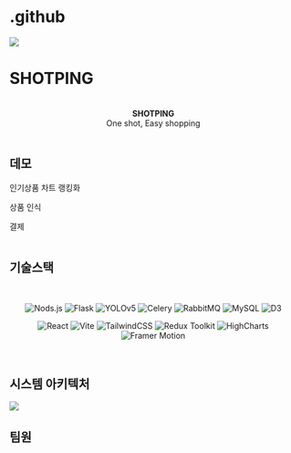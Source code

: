 # .github

<div align="left">

<img src="https://i.postimg.cc/D0TGjZ2h/2023-07-26-133005.png">
<h1>SHOTPING</h1>
<div align="center">
<br /><b>SHOTPING</b><br />
One shot, Easy shopping
  <br />
</div>
<br/>
<h2>데모</h2>

인기상품 차트 랭킹화

상품 인식

결제
<br /><br />

<h2>기술스택</h2>
</div>
<br />

<div align="center">

![Nods.js](https://img.shields.io/badge/node.js-6DA55F?style=for-the-badge&logo=node.js&logoColor=white)
![Flask](https://img.shields.io/badge/flask-191618?style=for-the-badge&logo=flask&logoColor=white)
![YOLOv5](https://img.shields.io/badge/YOLOv5-FFA500?style=for-the-badge&logo=yolov5&logoColor=white)
![Celery](https://img.shields.io/badge/Celery-37814A?style=for-the-badge&logo=celery&logoColor=white)
![RabbitMQ](https://img.shields.io/badge/Rabbitmq-FF6600?style=for-the-badge&logo=rabbitmql&logoColor=white)
![MySQL](https://img.shields.io/badge/mysql-332d30?style=for-the-badge&logo=mysql&logoColor=white)
![D3](https://img.shields.io/badge/D3-F9A03C?style=for-the-badge&logo=d3.js&logoColor=white)

![React](https://img.shields.io/badge/react-%2320232?style=for-the-badge&logo=mysql&logoColor=%2361DAFB)
![Vite](https://img.shields.io/badge/vite-%23646CFF?style=for-the-badge&logo=vite&logoColor=white)
![TailwindCSS](https://img.shields.io/badge/tailwindcss-%2338B2AC?style=for-the-badge&logo=tailwind-css&logoColor=white)
![Redux Toolkit](https://img.shields.io/badge/Redux_Toolkit-764ABC?style=for-the-badge&logo=redux&logoColor=white)
![HighCharts](https://img.shields.io/badge/HighCharts-FF7F00?style=for-the-badge&logo=highcharts&logoColor=white)
![Framer Motion](https://img.shields.io/badge/Framer_Motion-0055FF?style=for-the-badge&logo=framer&logoColor=white)

</div>
<br />

<h2>시스템 아키텍처</h2>
<img src="https://i.postimg.cc/kGCm2ryw/Untitled.png">
<br />

<h2>팀원</h2>
<br />
<br />
<br />
<br />
